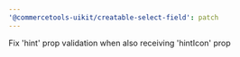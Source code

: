 ```yaml
---
'@commercetools-uikit/creatable-select-field': patch
---
```


Fix 'hint' prop validation when also receiving 'hintIcon' prop
